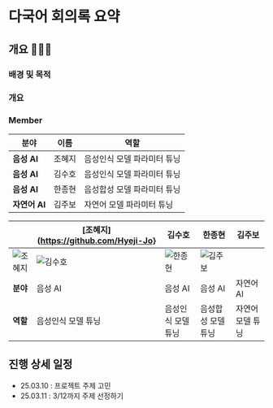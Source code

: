 # 다국어 회의록 요약

## 개요 👩🏻‍🏫 
### 배경 및 목적
### 개요

### Member
  | **분야**   | **이름**  | **역할** |
  |-----------|---------|----------------------------|
  | **음성 AI** | 조혜지  | 음성인식 모델 파라미터 튜닝 |
  | **음성 AI** | 김수호  | 음성인식 모델 파라미터 튜닝 |
  | **음성 AI** | 한종현  | 음성합성 모델 파라미터 튜닝 |
  | **자연어 AI** | 김주보  | 자연어 모델 파라미터 튜닝 |


|   | **[조혜지](https://github.com/Hyeji-Jo}** | **김수호** | **한종현** | **김주보** |
|---|-----------|-----------|-----------|-----------|
| ![조혜지](https://github.com/account) | ![김수호](이미지_URL) | ![한종현](이미지_URL) | ![김주보](이미지_URL) |
| **분야** | 음성 AI | 음성 AI | 음성 AI | 자연어 AI |
| **역할** | 음성인식 모델 튜닝 | 음성인식 모델 튜닝 | 음성합성 모델 튜닝 | 자연어 모델 튜닝 |


## 진행 상세 일정
- 25.03.10 : 프로젝트 주제 고민
- 25.03.11 : 3/12까지 주제 선정하기
